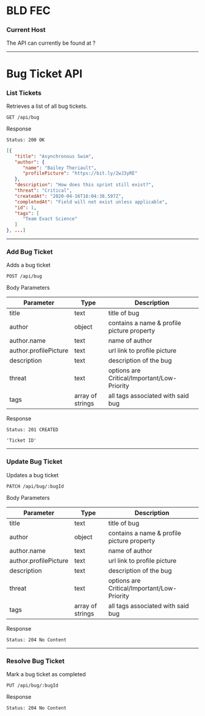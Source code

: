 # BLD FEC

### Current Host
The API can currently be found at ?

___

# Bug Ticket API
### List Tickets

Retrieves a list of all bug tickets.

`GET /api/bug`

Response

`Status: 200 OK `

```json
[{
   "title": "Asynchronous Swim",
   "author": {
      "name": "Bailey Theriault",
      "profilePicture": "https://bit.ly/2wJ3yRE"
   },
   "description": "How does this sprint still exist?",
   "threat": "Critical",
   "createdAt": "2020-04-16T16:04:38.597Z",
   "completedAt": "Field will not exist unless applicable",
   "id": 1,
   "tags": [
      "Team Exact Science"
   ]
}, ...]
```

___

### Add Bug Ticket

Adds a bug ticket

`POST /api/bug`

Body Parameters

| Parameter             	| Type             	| Description                                 	|
|-----------------------	|------------------	|---------------------------------------------	|
| title                 	| text             	| title of bug                                	|
| author                	| object           	| contains a name & profile picture property  	|
| author.name           	| text             	| name of author                              	|
| author.profilePicture 	| text             	| url link to profile picture                 	|
| description           	| text             	| description of the bug                      	|
| threat                	| text             	| options are Critical/Important/Low-Priority 	|
| tags                  	| array of strings 	| all tags associated with said bug           	|

Response

`Status: 201 CREATED`

`'Ticket ID'`

___

### Update Bug Ticket

Updates a bug ticket

`PATCH /api/bug/:bugId`

Body Parameters

| Parameter             	| Type             	| Description                                 	|
|-----------------------	|------------------	|---------------------------------------------	|
| title                 	| text             	| title of bug                                	|
| author                	| object           	| contains a name & profile picture property  	|
| author.name           	| text             	| name of author                              	|
| author.profilePicture 	| text             	| url link to profile picture                 	|
| description           	| text             	| description of the bug                      	|
| threat                	| text             	| options are Critical/Important/Low-Priority 	|
| tags                  	| array of strings 	| all tags associated with said bug           	|

Response

`Status: 204 No Content`

___

### Resolve Bug Ticket

Mark a bug ticket as completed

`PUT /api/bug/:bugId`

Response

`Status: 204 No Content`